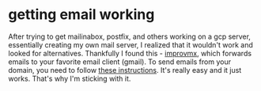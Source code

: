 # getting email working

After trying to get mailinabox, postfix, and others working on a gcp server, essentially creating my own mail server, I realized that it wouldn't work and looked for alternatives. Thankfully I found this - [improvmx](https://improvmx.com/), which forwards emails to your favorite email client (gmail). To send emails from your domain, you need to follow [these instructions](https://improvmx.com/guides/send-emails-using-gmail/). It's really easy and it just works. That's why I'm sticking with it.
